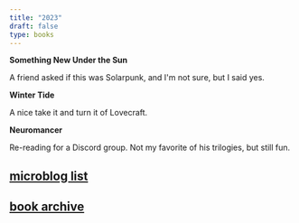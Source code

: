 ```yaml
--- 
title: "2023" 
draft: false 
type: books 
---
```


**‌Something New Under the Sun**

A friend asked if this was Solarpunk, and I'm not sure, but I said yes.

**Winter Tide**

A nice take it and turn it of Lovecraft.

**Neuromancer**

Re-reading for a Discord group. Not my favorite of his trilogies, but still fun.

## [microblog list](https://micro.brookshelley.com/2023/01/01/bookgoals.html)
## [book archive](/bookarchive)